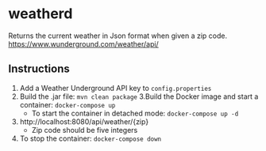 # weatherd
Returns the current weather in Json format when given a zip code.
https://www.wunderground.com/weather/api/

## Instructions
1. Add a Weather Underground API key to `config.properties`
2. Build the .jar file: `mvn clean package`
3.Build the Docker image and start a container: `docker-compose up`
     - To start the container in detached mode: `docker-compose up -d`
3. http://localhost:8080/api/weather/{zip}
     - Zip code should be five integers
4. To stop the container: `docker-compose down`
